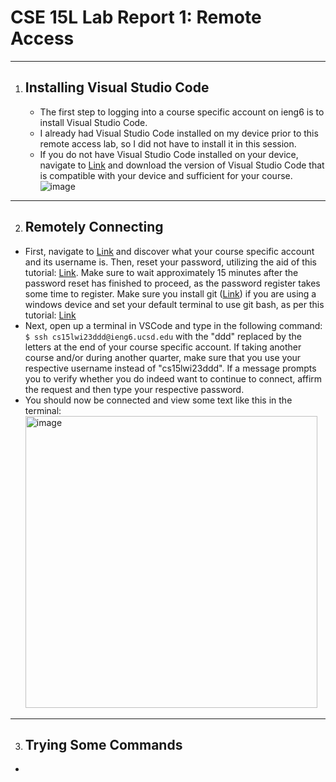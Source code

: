 # CSE 15L Lab Report 1: Remote Access
---
1. ## Installing Visual Studio Code
    * The first step to logging into a course specific account on ieng6 is to install Visual Studio Code.
    * I already had Visual Studio Code installed on my device prior to this remote access lab, so I did not have to install it in this session.
    * If you do not have Visual Studio Code installed on your device, navigate to [Link](https://code.visualstudio.com/download) and download the version of Visual Studio Code that is compatible with your device and sufficient for your course. 
  ![image](https://user-images.githubusercontent.com/122576045/212810552-6c1e7d85-a977-454a-a5e0-62de1dd01e4e.png)
  ---
2. ## Remotely Connecting
  * First, navigate to [Link](https://sdacs.ucsd.edu/~icc/index.php) and discover what your course specific account and its username is. Then, reset your password, utilizing the aid of this tutorial: [Link](https://docs.google.com/document/d/1hs7CyQeh-MdUfM9uv99i8tqfneos6Y8bDU0uhn1wqho/edit). Make sure to wait approximately 15 minutes after the password reset has finished to proceed, as the password register takes some time to register. Make sure you install git ([Link](https://gitforwindows.org/)) if you are using a windows device and set your default terminal to use git bash, as per this tutorial: [Link](https://stackoverflow.com/a/50527994)
  * Next, open up a terminal in VSCode and type in the following command: `$ ssh cs15lwi23ddd@ieng6.ucsd.edu` with the "ddd" replaced by the letters at the end of your course specific account. If taking another course and/or during another quarter, make sure that you use your respective username instead of "cs15lwi23ddd". If a message prompts you to verify whether you do indeed want to continue to connect, affirm the request and then type your respective password.
  * You should now be connected and view some text like this in the terminal: <img width="467" alt="image" src="https://user-images.githubusercontent.com/122576045/212815184-b873658b-b752-4a7f-a711-329b96391483.png">
---
3. ## Trying Some Commands
  *
